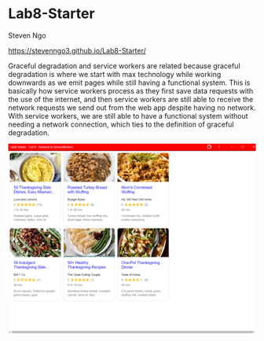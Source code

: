 # Lab8-Starter
Steven Ngo

https://stevenngo3.github.io/Lab8-Starter/ 

Graceful degradation and service workers are related because graceful degradation is where we start with max technology while working downwards as we emit pages while still having a functional system. This is basically how service workers process as they first save data requests with the use of the internet, and then service workers are still able to receive the network requests we send out from the web app despite having no network. With service workers, we are still able to have a functional system without needing a network connection, which ties to the definition of graceful degradation.

![pwa image](./pwa.png)
